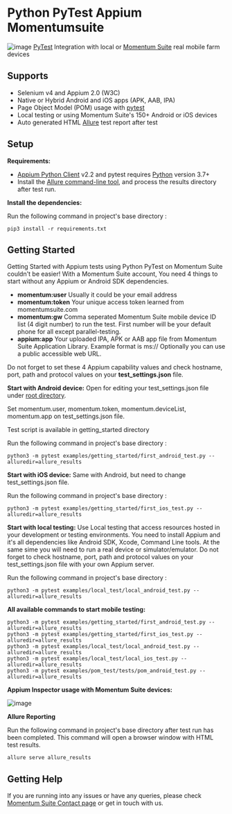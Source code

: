 # Python PyTest Appium Momentumsuite

![image](https://user-images.githubusercontent.com/105457661/174085415-9e1e7d8e-da2b-41ab-9099-773d3170d4fc.png)
[PyTest](https://docs.pytest.org/) Integration with local or [Momentum Suite](https://www.momentumsuite.com/) real mobile farm devices

## Supports
  * Selenium v4 and Appium 2.0 (W3C)
  * Native or Hybrid Android and iOS apps (APK, AAB, IPA)
  * Page Object Model (POM) usage with [pytest](https://docs.pytest.org/)
  * Local testing or using Momentum Suite's 150+ Android or iOS devices
  * Auto generated HTML [Allure](https://docs.qameta.io/allure/) test report after test

## Setup

**Requirements:**

* [Appium Python Client](https://github.com/appium/python-client) v2.2 and pytest requires [Python](https://www.python.org/downloads/) version 3.7+
* Install the [Allure command-line tool](https://www.npmjs.com/package/allure-commandline), and process the results directory after test run.

**Install the dependencies:**

Run the following command in project's base directory :
```
pip3 install -r requirements.txt
```

## Getting Started
Getting Started with Appium tests using Python PyTest on Momentum Suite couldn't be easier!
With a Momentum Suite account, You need 4 things to start without any Appium or Android SDK dependencies.
  * **momentum:user** Usually it could be your email address
  * **momentum:token** Your unique access token learned from momentumsuite.com
  * **momentum:gw** Comma seperated Momentum Suite mobile device ID list (4 digit number) to run the test. First number will be your default phone for all except parallel-testing.
  * **appium:app** Your uploaded IPA, APK or AAB app file from Momentum Suite Application Library. Example format is ms://<hashed-app-id> Optionally you can use a public accessible web URL.
 
 Do not forget to set these 4 Appium capability values and check hostname, port, path and protocol values on your **test_settings.json** file.
  
  
**Start with Android device:**
 Open for editing your test_settings.json file under [root directory](https://github.com/momentumsuite/python-pytest-appium-momentumsuite/tree/main/test_settings.json).
 
 Set momentum.user, momentum.token, momentum.deviceList, momentum.app on test_settings.json file.
 
 Test script is available in getting_started directory
 
 Run the following command in project's base directory :
```
python3 -m pytest examples/getting_started/first_android_test.py --alluredir=allure_results
```


**Start with iOS device:**
Same with Android, but need to change test_settings.json file.
 
Run the following command in project's base directory :
```
python3 -m pytest examples/getting_started/first_ios_test.py --alluredir=allure_results
```
 

**Start with local testing:**
Use Local testing that access resources hosted in your development or testing environments. You need to install Appium and it's all dependencies like Android SDK, Xcode, Command Line tools. At the same sime you will need to run a real device or simulator/emulator.  Do not forget to check hostname, port, path and protocol values on your test_settings.json file with your own Appium server.
 
Run the following command in project's base directory :
```
python3 -m pytest examples/local_test/local_android_test.py --alluredir=allure_results
```
 
 **All available commands to start mobile testing:**
 ```
python3 -m pytest examples/getting_started/first_android_test.py --alluredir=allure_results
python3 -m pytest examples/getting_started/first_ios_test.py --alluredir=allure_results
python3 -m pytest examples/local_test/local_android_test.py --alluredir=allure_results
python3 -m pytest examples/local_test/local_ios_test.py --alluredir=allure_results
python3 -m pytest examples/pom_test/tests/pom_android_test.py --alluredir=allure_results
```
 
**Appium Inspector usage with Momentum Suite devices:**
 
![image](https://user-images.githubusercontent.com/105457661/173579734-ae2ceae2-70c1-4c00-b58d-cdf81c0b29ef.png)

 
**Allure Reporting**
 
 Run the following command in project's base directory after test run has been completed. This command will open a browser window with HTML test results.
```
allure serve allure_results
```

## Getting Help
If you are running into any issues or have any queries, please check [Momentum Suite Contact page](https://www.momentumsuite.com/contact/) or get in touch with us.

